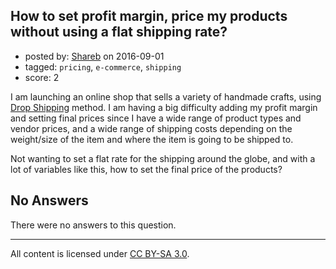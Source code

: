 ## How to set profit margin, price my products without using a flat shipping rate?

- posted by: [Shareb](https://stackexchange.com/users/1407826/shareb) on 2016-09-01
- tagged: `pricing`, `e-commerce`, `shipping`
- score: 2

I am launching an online shop that sells a variety of handmade crafts, using [Drop Shipping][1] method.
I am having a big difficulty adding my profit margin and setting final prices since I have a wide range of product types and vendor prices, and a wide range of shipping costs depending on the weight/size of the item and where the item is going to be shipped to.

Not wanting to set a flat rate for the shipping around the globe, and with a lot of variables like this, how to set the final price of the products?

  [1]: https://en.wikipedia.org/wiki/Drop_shipping

## No Answers

There were no answers to this question.


---

All content is licensed under [CC BY-SA 3.0](https://creativecommons.org/licenses/by-sa/3.0/).
